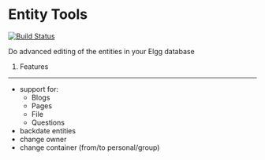 Entity Tools
============

[![Build Status](https://scrutinizer-ci.com/g/ColdTrick/entity_tools/badges/build.png?b=master)](https://scrutinizer-ci.com/g/ColdTrick/entity_tools/build-status/master)

Do advanced editing of the entities in your Elgg database

1. Features
-----------
- support for:
	- Blogs
	- Pages
	- File
	- Questions
- backdate entities
- change owner
- change container (from/to personal/group)